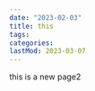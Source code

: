 ```yaml
---
date: "2023-02-03"
title: this
tags:
categories:
lastMod: 2023-03-07
---
```





this is a new page2


